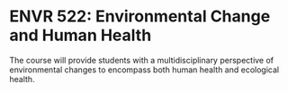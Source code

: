 # ENVR 522: Environmental Change and Human Health

The course will provide students with a multidisciplinary perspective of environmental changes to encompass both human health and ecological health.